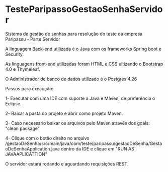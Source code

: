 # TesteParipassoGestaoSenhaServidor
Sistema de gestão de senhas para resolução do teste da empresa Paripassu - Parte Servidor

A linguagem Back-end utilizada é o Java com os frameworks Spring boot e Security.

As linguagens front-end utilizadas foram HTML e CSS ultizando o Bootstrap 4.0 e Thymeleaf.

O Administrador de banco de dados utilizado é o Postgres 4.26

Passos para execução:

1- Executar com uma IDE com suporte a Java e Maven, de preferência o Eclipse.

2- Baixar a pasta do projeto e abrir como projeto Maven.

3- Caso necessario baixar os arquivos pelo Maven através dos goals: "clean package"

4- Clique com o botão direito no arquivo /gestaoDeSenha/src/main/java/com/teste/paripassu/gestaoDeSenha/GestaoDeSenhaApplication.java dentro da IDE e clique em "RUN AS JAVAAPLICATTION"

O servidor estará rodando e aguardando requisições REST.
